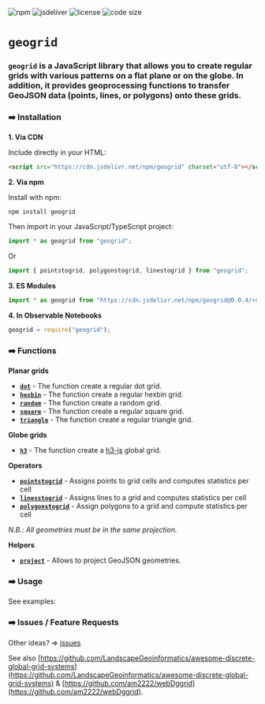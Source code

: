 ![npm](https://img.shields.io/npm/v/geogrid) ![jsdeliver](https://img.shields.io/jsdelivr/npm/hw/geogrid) ![license](https://img.shields.io/badge/license-MIT-success) ![code size](https://img.shields.io/github/languages/code-size/neocarto/geogrid)

# `geogrid`

### `geogrid` is a JavaScript library that allows you to create regular grids with various patterns on a flat plane or on the globe. In addition, it provides geoprocessing functions to transfer GeoJSON data (points, lines, or polygons) onto these grids.

### ➡️ Installation

<b>1. Via CDN</b>

Include directly in your HTML:

``` html
<script src="https://cdn.jsdelivr.net/npm/geogrid" charset="utf-8"></script>
```

<b>2. Via npm</b>

Install with npm:

```
npm install geogrid
```

Then import in your JavaScript/TypeScript project:

``` js
import * as geogrid from "geogrid";
```

Or

``` js
import { pointstogrid, polygonstogrid, linestogrid } from "geogrid";
```

<b>3. ES Modules</b>

``` js
import * as geogrid from "https://cdn.jsdelivr.net/npm/geogrid@0.0.4/+esm";
```

<b>4. In Observable Notebooks</b>

``` js
geogrid = require("geogrid");
```

### ➡️ Functions

**Planar grids**

- [**`dot`**](global.html#dot) - The function create a regular dot grid.
- [**`hexbin`**](global.html#hexbin) - The function create a regular hexbin grid.
- [**`random`**](global.html#random) - The function create a random grid.
- [**`square`**](global.html#square) - The function create a regular square grid.
- [**`triangle`**](global.html#triangle) - The function create a regular triangle grid.

**Globe grids**

- [**`h3`**](global.html#h3) - The function create a [h3-js](https://github.com/uber/h3-js) global grid.

**Operators**

- [**`pointstogrid`**](global.html#pointstogrid) - Assigns points to grid cells and computes statistics per cell
- [**`linesstogrid`**](global.html#linesstogrid) - Assigns lines to a grid and computes statistics per cell
- [**`polygonstogrid`**](global.html#polygonstogrid) - Assign polygons to a grid and compute statistics per cell

*N.B.: All geometries must be in the same projection.*

**Helpers**

- [**`project`**](global.html#project) - Allows to project GeoJSON geometries.

### ➡️ Usage

See examples: 

### ➡️ Issues / Feature Requests

Other ideas? => [issues](https://github.com/riatelab/geogrid/issues)

See also [https://github.com/LandscapeGeoinformatics/awesome-discrete-global-grid-systems](https://github.com/LandscapeGeoinformatics/awesome-discrete-global-grid-systems) & [https://github.com/am2222/webDggrid](https://github.com/am2222/webDggrid).
